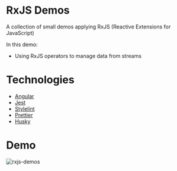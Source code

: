 # RxJS Demos

A collection of small demos applying RxJS (Reactive Extensions for JavaScript)

In this demo:
- Using RxJS operators to manage data from streams

# Technologies

- [Angular](https://angular.io/)
- [Jest](https://jestjs.io/)
- [Stylelint](https://stylelint.io/)
- [Prettier](https://prettier.io/)
- [Husky](https://github.com/typicode/husky)

# Demo

![rxjs-demos](https://github.com/gus-c-oliveira/demo-gifs/blob/master/rxjs-demos.gif)
